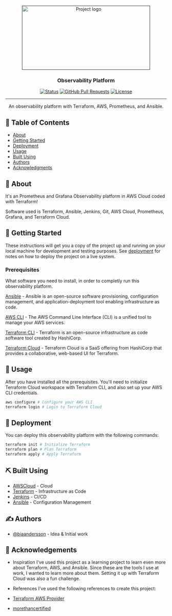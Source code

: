 <p align="center">
  <a href="" rel="noopener">
 <img width=400px height=200px src="https://grafana.com/static/assets/meta/grafana-alerts-as-code-terraform-grafana-alerting.meta.png" alt="Project logo"></a>
</p>

<h3 align="center">Observability Platform</h3>

<div align="center">

[![Status](https://img.shields.io/badge/status-active-success.svg)]()
[![GitHub Pull Requests](https://img.shields.io/github/issues-pr/kylelobo/The-Documentation-Compendium.svg)](https://github.com/kylelobo/The-Documentation-Compendium/pulls)
[![License](https://img.shields.io/badge/license-MIT-blue.svg)](/LICENSE)

</div>

---

<p align="center"> An observability platform with Terraform, AWS, Prometheus, and Ansible.
    </br>
</p>

## 📝 Table of Contents

- [About](#about)
- [Getting Started](#getting_started)
- [Deployment](#deployment)
- [Usage](#usage)
- [Built Using](#built_using)
- [Authors](#authors)
- [Acknowledgments](#acknowledgement)

## 🧐 About <a name = "about"></a>

It's an Prometheus and Grafana Observability platform in AWS Cloud coded with Terraform!

Software used is Terraform, Ansible, Jenkins, Git, AWS Cloud, Prometheus, Grafana, and Terraform Cloud.

## 🏁 Getting Started <a name = "getting_started"></a>

These instructions will get you a copy of the project up and running on your local machine for development and testing purposes. See [deployment](#deployment) for notes on how to deploy the project on a live system.

### Prerequisites

What software you need to install, in order to completly run this observability platform.

[Ansible](https://docs.ansible.com/ansible/latest/installation_guide/intro_installation.html) -
Ansible is an open-source software provisioning, configuration management, and application-deployment tool enabling infrastructure as code.

[AWS CLI](https://docs.aws.amazon.com/cli/latest/userguide/install-cliv2.html) -
The AWS Command Line Interface (CLI) is a unified tool to manage your AWS services.

[Terraform CLI](https://www.terraform.io/downloads.html) -
Terraform is an open-source infrastructure as code software tool created by HashiCorp.

[Terraform Cloud](https://www.terraform.io/docs/cloud/index.html) -
Terraform Cloud is a SaaS offering from HashiCorp that provides a collaborative, web-based UI for Terraform.

## 🎈 Usage <a name="usage"></a>

After you have installed all the prerequisites.
You'll need to initialize Terraform Cloud workspace with Terraform CLI,
and also set up your AWS CLI credentials.

```bash
aws configure # Configure your AWS CLI
terraform login # Login to Terraform Cloud
```

## 🚀 Deployment <a name = "deployment"></a>

You can deploy this observability platform with the following commands:

```bash
terraform init # Initialize Terraform
terraform plan # Plan Terraform
terraform apply # Apply Terraform
```

## ⛏️ Built Using <a name = "built_using"></a>

- [AWSCloud](https://aws.amazon.com/) - Cloud
- [Terraform](https://www.terraform.io/) - Infrastructure as Code
- [Jenkins](https://www.jenkins.io/) - CI/CD
- [Ansible](https://www.ansible.com/) - Configuration Management

## ✍️ Authors <a name = "authors"></a>

- [@biaandersson](https://github.com/biaandersson) - Idea & Initial work

## 🎉 Acknowledgements <a name = "acknowledgement"></a>

- Inspiration
I've used this project as a learning project to learn even more about Terraform, AWS, and Ansible.
Since these are the tools I use at work, I wanted to learn more about them. Setting it up with Terraform Cloud was also a fun challenge.

- References
I've used the following references to create this project:
- [Terraform AWS Provider](https://registry.terraform.io/providers/hashicorp/aws/latest/docs)
- [morethancertified](https://courses.morethancertified.com)
